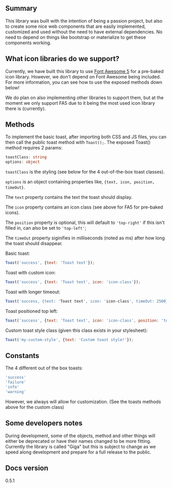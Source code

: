 ## Summary

This library was built with the intention of being a passion project, but also to create some nice web components that are easily implemented, customized and used without the need to have external dependencies. No need to depend on things like bootstrap or materialize to get these components working.

## What icon libraries do we support?

Currently, we have built this library to use [Font Awesome 5](https://fontawesome.com) for a pre-baked icon library. However, we don't depend on Font Awesome being included. For more information, you can see how to use the exposed methods down below!

We do plan on also implementing other libraries to support them, but at the moment we only support FA5 due to it being the most used icon library there is (currently).

## Methods

To implement the basic toast, after importing both CSS and JS files, you can then call the public toast method with `Toast();`. The exposed Toast() method requires 2 params:

```typescript
toastClass: string
options: object
```

`toastClass` is the styling (see below for the 4 out-of-the-box toast classes).

`options` is an object containing properties like, `{text, icon, position, timeOut}`.

The `text` property contains the text the toast should display.

The `icon` property contains an icon class (see above for FA5 for pre-baked icons).

The `position` property is optional, this will default to `'top-right'` if this isn't filled in, can also be set to `'top-left'`;

The `timeOut` property siginifies in milliseconds (noted as ms) after how long the toast should disappear.

Basic toast:

``` js
Toast('success', {text: 'Toast text'});
```

Toast with custom icon:

``` js
Toast('success', {text: 'Toast text', icon: 'icon-class'});
```

Toast with longer timeout:

``` js
Toast('success, {text: 'Toast text', icon: 'icon-class', timeOut: 2500});
```

Toast positioned top left:

``` js
Toast('success', {text: 'Toast text', icon: 'icon-class', position: 'top-left'});
```

Custom toast style class (given this class exists in your stylesheet):
``` js
Toast('my-custom-style', {text: 'Custom toast style!'});
```

## Constants

The 4 different out of the box toasts:

```js
'success'
'failure'
'info'
'warning'
```
However, we always will allow for customization. (See the toasts methods above for the custom class)

## Some developers notes

During development, some of the objects, method and other things will either be deprecated or have their names changed to be more fitting.
Currently the library is called "Giga" but this is subject to change as we speed along development and prepare for a full release to the public.

## Docs version
0.5.1